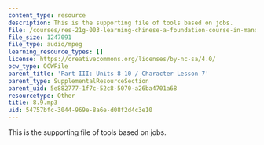 ```yaml
---
content_type: resource
description: This is the supporting file of tools based on jobs.
file: /courses/res-21g-003-learning-chinese-a-foundation-course-in-mandarin-spring-2011/54757bfc3044969e8a6ed08f2d4c3e10_8.9.mp3
file_size: 1247091
file_type: audio/mpeg
learning_resource_types: []
license: https://creativecommons.org/licenses/by-nc-sa/4.0/
ocw_type: OCWFile
parent_title: 'Part III: Units 8-10 / Character Lesson 7'
parent_type: SupplementalResourceSection
parent_uid: 5e882777-1f7c-52c8-5070-a26ba4701a68
resourcetype: Other
title: 8.9.mp3
uid: 54757bfc-3044-969e-8a6e-d08f2d4c3e10
---
```

This is the supporting file of tools based on jobs.